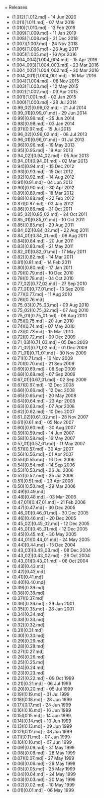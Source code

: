 = Releases

- (1.012)[1.012.md] - 14 Jun 2020
- (1.011)[1.011.md] - 07 Mar 2019
- (1.010)[1.010.md] - 13 Feb 2019
- (1.009)[1.009.md] - 11 Jan 2019
- (1.008)[1.008.md] - 31 Dec 2018
- (1.007)[1.007.md] - 24 Nov 2018
- (1.006)[1.006.md] - 26 Aug 2017
- (1.005)[1.005.md] - 16 Apr 2016
- (1.004_004)[1.004_004.md] - 15 Apr 2016
- (1.004_003)[1.004_003.md] - 23 Mar 2016
- (1.004_002)[1.004_002.md] - 20 Mar 2016
- (1.004_001)[1.004_001.md] - 16 Mar 2016
- (1.004)[1.004.md] - 08 Nov 2015
- (1.003)[1.003.md] - 12 May 2015
- (1.002)[1.002.md] - 03 Apr 2015
- (1.001)[1.001.md] - 02 Jan 2015
- (1.000)[1.000.md] - 28 Jul 2014
- (0.99_02)[0.99_02.md] - 21 Jul 2014
- (0.99_01)[0.99_01.md] - 29 Jun 2014
- (0.99)[0.99.md] - 25 Jun 2014
- (0.98)[0.98.md] - 03 Jan 2014
- (0.97)[0.97.md] - 15 Jul 2013
- (0.96_02)[0.96_02.md] - 08 Jul 2013
- (0.96_01)[0.96_01.md] - 01 Jul 2013
- (0.96)[0.96.md] - 19 May 2013
- (0.95)[0.95.md] - 19 Apr 2013
- (0.94_02)[0.94_02.md] - 05 Apr 2013
- (0.94_01)[0.94_01.md] - 02 Mar 2013
- (0.94)[0.94.md] - 15 Dec 2012
- (0.93)[0.93.md] - 15 Oct 2012
- (0.92)[0.92.md] - 14 Aug 2012
- (0.91)[0.91.md] - 04 Jun 2012
- (0.90)[0.90.md] - 30 Apr 2012
- (0.89)[0.89.md] - 18 Mar 2012
- (0.88)[0.88.md] - 22 Feb 2012
- (0.87)[0.87.md] - 03 Jan 2012
- (0.86)[0.86.md] - 31 Oct 2011
- (0.85_02)[0.85_02.md] - 24 Oct 2011
- (0.85_01)[0.85_01.md] - 10 Oct 2011
- (0.85)[0.85.md] - 29 Aug 2011
- (0.84_02)[0.84_02.md] - 22 Aug 2011
- (0.84_01)[0.84_01.md] - 08 Aug 2011
- (0.84)[0.84.md] - 20 Jun 2011
- (0.83)[0.83.md] - 21 May 2011
- (0.82_01)[0.82_01.md] - 17 May 2011
- (0.82)[0.82.md] - 14 Mar 2011
- (0.81)[0.81.md] - 14 Feb 2011
- (0.80)[0.80.md] - 17 Jan 2011
- (0.79)[0.79.md] - 10 Dec 2010
- (0.78)[0.78.md] - 04 Oct 2010
- (0.77_02)[0.77_02.md] - 27 Sep 2010
- (0.77_01)[0.77_01.md] - 13 Sep 2010
- (0.77)[0.77.md] - 11 Aug 2010
- (0.76)[0.76.md]
- (0.75_03)[0.75_03.md] - 09 Aug 2010
- (0.75_02)[0.75_02.md] - 07 Aug 2010
- (0.75_01)[0.75_01.md] - 06 Aug 2010
- (0.75)[0.75.md] - 20 Jun 2010
- (0.74)[0.74.md] - 07 May 2010
- (0.73)[0.73.md] - 15 Mar 2010
- (0.72)[0.72.md] - 09 Dec 2009
- (0.71_03)[0.71_03.md] - 05 Dec 2009
- (0.71_02)[0.71_02.md] - 01 Dec 2009
- (0.71_01)[0.71_01.md] - 30 Nov 2009
- (0.71)[0.71.md] - 16 Nov 2009
- (0.70)[0.70.md] - 21 Sep 2009
- (0.69)[0.69.md] - 08 Sep 2009
- (0.68)[0.68.md] - 07 Sep 2009
- (0.67_01)[0.67_01.md] - 02 Sep 2009
- (0.67)[0.67.md] - 12 Dec 2008
- (0.66)[0.66.md] - 12 Dec 2008
- (0.65)[0.65.md] - 20 May 2008
- (0.64)[0.64.md] - 23 Apr 2008
- (0.63)[0.63.md] - 07 Apr 2008
- (0.62)[0.62.md] - 10 Dec 2007
- (0.61_02)[0.61_02.md] - 28 Nov 2007
- (0.61)[0.61.md] - 05 Nov 2007
- (0.60)[0.60.md] - 30 Aug 2007
- (0.59)[0.59.md] - 14 Jun 2007
- (0.58)[0.58.md] - 16 May 2007
- (0.57_01)[0.57_01.md] - 11 May 2007
- (0.57)[0.57.md] - 30 Apr 2007
- (0.56)[0.56.md] - 01 Apr 2007
- (0.55)[0.55.md] - 16 Dec 2006
- (0.54)[0.54.md] - 14 Sep 2006
- (0.53)[0.53.md] - 26 Jul 2006
- (0.52)[0.52.md] - 25 Jul 2006
- (0.51)[0.51.md] - 23 Apr 2006
- (0.50)[0.50.md] - 29 Mar 2006
- (0.49)[0.49.md]
- (0.48)[0.48.md] - 03 Mar 2006
- (0.47_01)[0.47_01.md] - 21 Feb 2006
- (0.47)[0.47.md] - 30 Dec 2005
- (0.46_01)[0.46_01.md] - 30 Dec 2005
- (0.46)[0.46.md] - 20 Dec 2005
- (0.45_02)[0.45_02.md] - 12 Dec 2005
- (0.45_01)[0.45_01.md] - 12 Dec 2005
- (0.45)[0.45.md] - 30 May 2005
- (0.44_01)[0.44_01.md] - 24 May 2005
- (0.44)[0.44.md] - 15 Dec 2004
- (0.43_03)[0.43_03.md] - 08 Dec 2004
- (0.43_02)[0.43_02.md] - 26 Oct 2004
- (0.43_01)[0.43_01.md] - 08 Oct 2004
- (0.43)[0.43.md]
- (0.42)[0.42.md]
- (0.41)[0.41.md]
- (0.40)[0.40.md]
- (0.39)[0.39.md]
- (0.38)[0.38.md]
- (0.37)[0.37.md]
- (0.36)[0.36.md] - 29 Jan 2001
- (0.35)[0.35.md] - 28 Jan 2001
- (0.34)[0.34.md]
- (0.33)[0.33.md]
- (0.32)[0.32.md]
- (0.31)[0.31.md]
- (0.30)[0.30.md]
- (0.29)[0.29.md]
- (0.28)[0.28.md]
- (0.27)[0.27.md]
- (0.26)[0.26.md]
- (0.25)[0.25.md]
- (0.24)[0.24.md]
- (0.23)[0.23.md]
- (0.22)[0.22.md] - 09 Oct 1999
- (0.21)[0.21.md] - 06 Jul 1999
- (0.20)[0.20.md] - 05 Jul 1999
- (0.19)[0.19.md] - 01 Jul 1999
- (0.18)[0.18.md] - 28 Jun 1999
- (0.17)[0.17.md] - 24 Jun 1999
- (0.16)[0.16.md] - 16 Jun 1999
- (0.15)[0.15.md] - 14 Jun 1999
- (0.14)[0.14.md] - 10 Jun 1999
- (0.13)[0.13.md] - 09 Jun 1999
- (0.12)[0.12.md] - 08 Jun 1999
- (0.11)[0.11.md] - 07 Jun 1999
- (0.10)[0.10.md] - 07 Jun 1999
- (0.09)[0.09.md] - 31 May 1999
- (0.08)[0.08.md] - 28 May 1999
- (0.07)[0.07.md] - 27 May 1999
- (0.06)[0.06.md] - 26 May 1999
- (0.05)[0.05.md] - 25 May 1999
- (0.04)[0.04.md] - 24 May 1999
- (0.03)[0.03.md] - 20 May 1999
- (0.02)[0.02.md] - 10 May 1999
- (0.01)[0.01.md] - 06 May 1999
